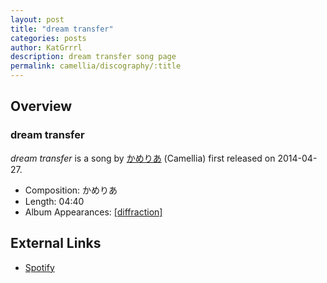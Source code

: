 ```yaml
---
layout: post
title: "dream transfer"
categories: posts
author: KatGrrrl
description: dream transfer song page
permalink: camellia/discography/:title
---
```


## Overview

### dream transfer

*dream transfer* is a song by [かめりあ](<{% link postsWiki/_posts/2023-12-10-camellia.md %}>) (Camellia) first released on 2014-04-27.

* Composition: かめりあ
* Length: 04:40
* Album Appearances: [\[diffraction\]](<{% link postsInclude/_posts/camellia/albums/diffraction/2023-12-05-diffraction.md %}>)

## External Links

* [Spotify](https://open.spotify.com/track/0fhqbbjCiEs8Hhz2zh8skt?si=637d16e762c542c7)
